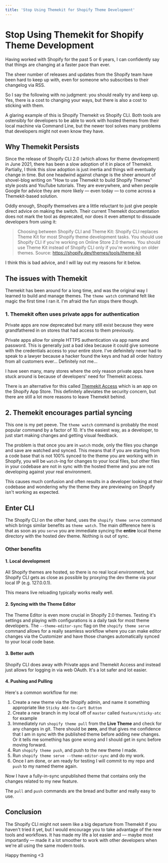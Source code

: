 ```yaml
---
title: 'Stop Using Themekit for Shopify Theme Development'
---
```


# Stop Using Themekit for Shopify Theme Development

Having worked with Shopify for the past 5 or 6 years, I can confidently say that things are changing at a faster pace than ever.

The sheer number of releases and updates from the Shopify team have been hard to keep up with, even for someone who subscribes to their changelog via RSS.

So I say the following with no judgment: you should really try and keep up. Yes, there is a cost to changing your ways, but there is also a cost to sticking with them. 

A glaring example of this is Shopify Themekit vs Shopify CLI. Both tools are ostensibly for developers to be able to work with hosted themes from their local machine via Command Line, but the newer tool solves many problems that developers might not even know they have.

## Why Themekit Persists

Since the release of Shopify CLI 2.0 (which allows for theme development) in June 2021, there has been a slow adoption of it in place of Themekit. Partially, I think this slow adoption is just inertia and things will eventually change in time. But one headwind against change is the sheer amount of shovel-blog writing on "How to use Themekit to build Shopify Themes" style posts and YouTube tutorials. They are everywhere, and when people Google for advice they are more likely — even today — to come across a Themekit-based solution.

Oddly enough, Shopify themselves are a little reluctant to just give people direct advice on making the switch. Their current Themekit documentation does not mark the tool as deprecated, nor does it even attempt to dissuade developers from using it:

> Choosing between Shopify CLI and Theme Kit: Shopify CLI replaces Theme Kit for most Shopify theme development tasks. You should use Shopify CLI if you're working on Online Store 2.0 themes. You should use Theme Kit instead of Shopify CLI only if you're working on older themes.
Source: https://shopify.dev/themes/tools/theme-kit

I think this is bad advice, and I will lay out my reasons for it below.

## The issues with Themekit

Themekit has been around for a long time, and was the original way I learned to build and manage themes. The `theme watch` command felt like magic the first time I ran it. I'm afraid the fun stops there though.

### 1. Themekit often uses private apps for authentication

Private apps are now deprecated but many still exist because they were grandfathered in on stores that had access to them previously.

Private apps allow for simple HTTPS authentication via app name and password. This is generally just a bad idea because it could give someone with the credentials access to your entire store. I've defeinitely never had to speak to a lawyer because a hacker found the keys and had all order history from all customers ever... Definitely not me...

I have seen many, many stores where the only reason private apps have stuck around is because of developers' need for Themekit access.

There is an alternative for this called [Themekit Access](https://apps.shopify.com/theme-kit-access) which is an app on the Shopify App Store. This definitely alleviates the security concern, but there are still a lot more reasons to leave Themekit behind.

## 2. Themekit encourages partial syncing

This one is my pet peeve. The `theme watch` command is probably the most popular command by a factor of 10. It's the easiest way, as a developer, to just start making changes and getting visual feedback. 

The problem is that once you are in `watch` mode, only the files you change and save are watched and synced. This means that if you are starting from a code base that is not 100% synced to the theme you are working with in Shopify, you will be `watch`-ing  for changes to your local files, but other files in your codebase are not in sync with the hosted theme and you are not developing against your real environment.

This causes much confusion and often results in a developer looking at their codebase and wondering why the theme they are previewing on Shopify isn't working as expected.

## Enter CLI

The Shopify CLI on the other hand, uses the `shopify theme serve` command which brings similar benefits as `theme watch`. The main difference here is that as soon as you `serve` you are immediate syncing the **entire** local theme directory with the hosted dev theme. Nothing is out of sync.

### Other benefits

#### 1. Local development

All Shopify themes are hosted, so there is no real local environment, but Shopify CLI gets as close as possible by proxying the dev theme via your local IP (e.g. 127.0.0.1).

This means live reloading typically works really well.

#### 2. Syncing with the Theme Editor

The Theme Editor is even more crucial in Shopify 2.0 themes. Testing it's settings and playing with configurations is a daily task for most theme developers. The `--theme-editor-sync` flag on the `shopify theme serve` command allows for a really seamless workflow where you can make editor changes via the Customizer and have those changes automatically synced to your local code base.

#### 3. Better auth

Shopify CLI does away with Private apps and Themekit Access and instead just allows for logging in via web OAuth. It's a lot safer and lot easier.

#### 4. Pushing and Pulling

Here's a common workflow for me:

1. Create a new theme via the Shopify admin, and name it something appropriate like `Sticky Add-to-Cart Button`
2. Create a new branch in my local off of `master` called `feature/sticky-atc` for example
3. Immediately run `shopify theme pull` from the **Live Theme** and check for any changes in git. There should be **zero**, and that gives me confidence that I am in sync with the published theme before adding new changes. Or it tells me something has gone wrong and I should get in sync before moving forward.
4. Run `shopify theme push`, and push to the new theme I made.
5. Run `shopify theme serve --theme-editor-sync` and do my work.
6. Once I am done, or am ready for testing I will commit to my repo and `push` to my named theme again.

Now I have a fully-in-sync unpublished theme that contains only the changes related to my new feature. 

The `pull` and `push` commands are the bread and butter and really easy to use.

## Conclusion

The Shopify CLI might not seem like a big departure from Themekit if you haven't tried it yet, but I would encourage you to take advantage of the new tools and workflows. It has made my life a lot easier and — maybe most importantly — made it a lot smoother to work with other developers when we're all using the same modern tools.

Happy theming <3 